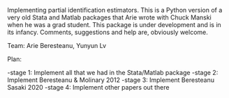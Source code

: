 Implementing partial identification estimators. This is a Python version of a very old Stata and Matlab packages that Arie wrote with Chuck Manski when he was a grad student. This package is under development and is in its infancy. Comments, suggestions and help are, obviously welcome.

Team: Arie Beresteanu, Yunyun Lv

Plan:

-stage 1: Implement all that we had in the Stata/Matlab package
-stage 2: Implement Beresteanu & Molinary 2012
-stage 3: Implement Beresteanu Sasaki 2020
-stage 4: Implement other papers out there